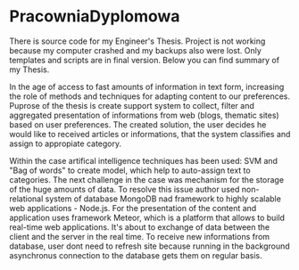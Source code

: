 # PracowniaDyplomowa

There is source code for my Engineer's Thesis. Project is not working because my computer crashed and my backups also were lost.
Only templates and scripts are in final version. Below you can find summary of my Thesis.

  In the age of access to fast amounts of information in text form, increasing the role of methods and techniques for adapting content to our preferences. Puprose of the thesis is create support system to collect, filter and aggregated presentation of informations from web (blogs, thematic sites) based on user preferences. The created solution, the user decides he would like to received articles or informations, that the system classifies and assign to appropiate category.
  
  Within the case artifical intelligence techniques has been used: SVM and "Bag of words" to create model, which help to auto-assign text to categories. The next challenge in the case was mechanism for the storage of the huge amounts of data. To resolve this issue author used non-relational system of database MongoDB nad framework to highly scalable web applications - Node.js. For the presentation of the content and application uses framework Meteor, which is a platform that allows to build real-time web applications. It's about to exchange of data between the client and the server in the real time. To receive new informations from database, user dont need to refresh site because running in the background asynchronus connection to the database gets them on regular basis.
